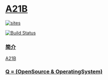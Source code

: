 ﻿# [A21B](https://github.com/OS-Q/A21B)

[![sites](http://182.61.61.133/link/resources/OSQ.png)](http://www.OS-Q.com)

[![Build Status](https://github.com/OS-Q/A21B/workflows/A21B/badge.svg)](https://github.com/OS-Q/A21B/actions)

### [简介](https://github.com/OS-Q/A21B/wiki)

[A21B](https://github.com/OS-Q/A21B)

### [Q = (OpenSource & OperatingSystem) ](http://www.OS-Q.com)
